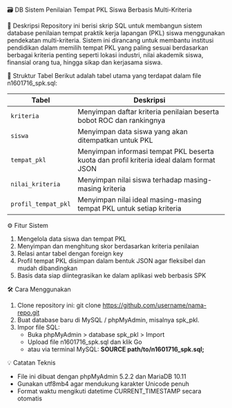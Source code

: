 🗃️ DB Sistem Penilaian Tempat PKL Siswa Berbasis Multi-Kriteria

📌 Deskripsi
Repository ini berisi skrip SQL untuk membangun sistem database penilaian tempat praktik kerja lapangan (PKL) siswa menggunakan pendekatan multi-kriteria. Sistem ini dirancang untuk membantu institusi pendidikan dalam memilih tempat PKL yang paling sesuai berdasarkan berbagai kriteria penting seperti lokasi industri, nilai akademik siswa, finansial orang tua, hingga sikap dan kerjasama siswa.

🧱 Struktur Tabel
Berikut adalah tabel utama yang terdapat dalam file n1601716_spk.sql:

| Tabel               | Deskripsi                                                                                |
| ------------------- | ---------------------------------------------------------------------------------------- |
| `kriteria`          | Menyimpan daftar kriteria penilaian beserta bobot ROC dan rankingnya                     |
| `siswa`             | Menyimpan data siswa yang akan ditempatkan untuk PKL                                     |
| `tempat_pkl`        | Menyimpan informasi tempat PKL beserta kuota dan profil kriteria ideal dalam format JSON |
| `nilai_kriteria`    | Menyimpan nilai siswa terhadap masing-masing kriteria                                    |
| `profil_tempat_pkl` | Menyimpan nilai ideal masing-masing tempat PKL untuk setiap kriteria                     |

⚙️ Fitur Sistem
1. Mengelola data siswa dan tempat PKL
2. Menyimpan dan menghitung skor berdasarkan kriteria penilaian
3. Relasi antar tabel dengan foreign key
4. Profil tempat PKL disimpan dalam bentuk JSON agar fleksibel dan mudah dibandingkan
5. Basis data siap diintegrasikan ke dalam aplikasi web berbasis SPK

🛠️ Cara Menggunakan
1. Clone repository ini: git clone https://github.com/username/nama-repo.git
2. Buat database baru di MySQL / phpMyAdmin, misalnya spk_pkl.
3. Impor file SQL:
   * Buka phpMyAdmin > database spk_pkl > Import
   * Upload file n1601716_spk.sql dan klik Go
   * atau via terminal MySQL: **SOURCE path/to/n1601716_spk.sql;**

💡 Catatan Teknis
* File ini dibuat dengan phpMyAdmin 5.2.2 dan MariaDB 10.11
* Gunakan utf8mb4 agar mendukung karakter Unicode penuh
* Format waktu mengikuti datetime CURRENT_TIMESTAMP secara otomatis
